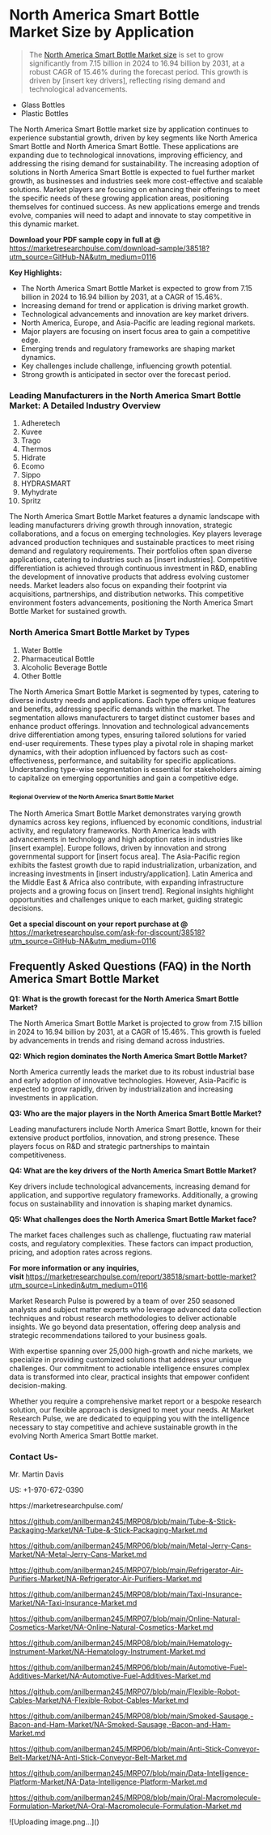 <h1>North America Smart Bottle Market&nbsp;Size by Application</h1><blockquote><p>The <a href="https://marketresearchpulse.com/download-sample/38518?utm_source=GitHub-NA&amp;utm_medium=0116">North America Smart Bottle Market size</a> is set to grow significantly from 7.15 billion in 2024 to 16.94 billion by 2031, at a robust CAGR of 15.46% during the forecast period. This growth is driven by [insert key drivers], reflecting rising demand and technological advancements.</p></blockquote><ul><li>Glass Bottles <li> Plastic Bottles</li></ul><p>The North America Smart Bottle market size by application continues to experience substantial growth, driven by key segments like North America Smart Bottle and North America Smart Bottle. These applications are expanding due to technological innovations, improving efficiency, and addressing the rising demand for sustainability. The increasing adoption of solutions in North America Smart Bottle is expected to fuel further market growth, as businesses and industries seek more cost-effective and scalable solutions. Market players are focusing on enhancing their offerings to meet the specific needs of these growing application areas, positioning themselves for continued success. As new applications emerge and trends evolve, companies will need to adapt and innovate to stay competitive in this dynamic market.</p><p><strong>Download your PDF sample copy in full at @ </strong><a href="https://marketresearchpulse.com/download-sample/38518?utm_source=GitHub-NA&amp;utm_medium=0116">https://marketresearchpulse.com/download-sample/38518?utm_source=GitHub-NA&amp;utm_medium=0116</a></p><p><strong>Key Highlights: </strong></p><ul><li>The North America Smart Bottle Market is expected to grow from 7.15 billion in 2024 to 16.94 billion by 2031, at a CAGR of 15.46%.</li><li>Increasing demand for trend or application is driving market growth.</li><li>Technological advancements and innovation are key market drivers.</li><li>North America, Europe, and Asia-Pacific are leading regional markets.</li><li>Major players are focusing on insert focus area to gain a competitive edge.</li><li>Emerging trends and regulatory frameworks are shaping market dynamics.</li><li>Key challenges include challenge, influencing growth potential.</li><li>Strong growth is anticipated in sector over the forecast period.</li></ul><h3>Leading Manufacturers in the North America Smart Bottle Market: A Detailed Industry Overview</h3><ol><li>Adheretech</li><li>Kuvee</li><li>Trago</li><li>Thermos</li><li>Hidrate</li><li>Ecomo</li><li>Sippo</li><li>HYDRASMART</li><li>Myhydrate</li><li>Spritz</li></ol><div class="flex max-w-full flex-col flex-grow"><div class="min-h-8 text-message flex w-full flex-col items-end gap-2 whitespace-normal break-words [.text-message+&amp;]:mt-5" dir="auto" data-message-author-role="assistant" data-message-id="fd8432e4-4910-450d-b182-61b7bfb0a01f" data-message-model-slug="gpt-4o"><div class="flex w-full flex-col gap-1 empty:hidden first:pt-[3px]"><div class="markdown prose w-full break-words dark:prose-invert light"><p>The North America Smart Bottle Market features a dynamic landscape with leading manufacturers driving growth through innovation, strategic collaborations, and a focus on emerging technologies. Key players leverage advanced production techniques and sustainable practices to meet rising demand and regulatory requirements. Their portfolios often span diverse applications, catering to industries such as [insert industries]. Competitive differentiation is achieved through continuous investment in R&amp;D, enabling the development of innovative products that address evolving customer needs. Market leaders also focus on expanding their footprint via acquisitions, partnerships, and distribution networks. This competitive environment fosters advancements, positioning the North America Smart Bottle Market for sustained growth.</p></div></div></div></div><h3>North America Smart Bottle Market by Types</h3><ol><li>Water Bottle <li> Pharmaceutical Bottle <li> Alcoholic Beverage Bottle <li> Other Bottle</li></ol><div class="flex max-w-full flex-col flex-grow"><div class="min-h-8 text-message flex w-full flex-col items-end gap-2 whitespace-normal break-words [.text-message+&amp;]:mt-5" dir="auto" data-message-author-role="assistant" data-message-id="084470be-0bb7-4664-bddf-5156b4f41249" data-message-model-slug="gpt-4o-mini"><div class="flex w-full flex-col gap-1 empty:hidden first:pt-[3px]"><div class="markdown prose w-full break-words dark:prose-invert light"><p>The North America Smart Bottle Market is segmented by types, catering to diverse industry needs and applications. Each type offers unique features and benefits, addressing specific demands within the market. The segmentation allows manufacturers to target distinct customer bases and enhance product offerings. Innovation and technological advancements drive differentiation among types, ensuring tailored solutions for varied end-user requirements. These types play a pivotal role in shaping market dynamics, with their adoption influenced by factors such as cost-effectiveness, performance, and suitability for specific applications. Understanding type-wise segmentation is essential for stakeholders aiming to capitalize on emerging opportunities and gain a competitive edge.</p></div></div></div></div><h3><span style="font-size: 11px;">Regional Overview of the North America Smart Bottle Market</span></h3><div class="flex max-w-full flex-col flex-grow"><div class="min-h-8 text-message flex w-full flex-col items-end gap-2 whitespace-normal break-words [.text-message+&amp;]:mt-5" dir="auto" data-message-author-role="assistant" data-message-id="e9038762-ce64-4e30-91c9-9bd413514231" data-message-model-slug="gpt-4o-mini"><div class="flex w-full flex-col gap-1 empty:hidden first:pt-[3px]"><div class="markdown prose w-full break-words dark:prose-invert light"><p>The North America Smart Bottle Market demonstrates varying growth dynamics across key regions, influenced by economic conditions, industrial activity, and regulatory frameworks. North America leads with advancements in technology and high adoption rates in industries like [insert example]. Europe follows, driven by innovation and strong governmental support for [insert focus area]. The Asia-Pacific region exhibits the fastest growth due to rapid industrialization, urbanization, and increasing investments in [insert industry/application]. Latin America and the Middle East &amp; Africa also contribute, with expanding infrastructure projects and a growing focus on [insert trend]. Regional insights highlight opportunities and challenges unique to each market, guiding strategic decisions.</p></div></div></div></div><p><strong>Get a special discount on your report purchase at @ </strong><a href="https://marketresearchpulse.com/ask-for-discount/38518?utm_source=GitHub-NA&amp;utm_medium=0116">https://marketresearchpulse.com/ask-for-discount/38518?utm_source=GitHub-NA&amp;utm_medium=0116</a></p><h2>Frequently Asked Questions (FAQ) in the North America Smart Bottle Market</h2><p><strong>Q1: What is the growth forecast for the North America Smart Bottle Market?</strong></p><p>The North America Smart Bottle Market is projected to grow from 7.15 billion in 2024 to 16.94 billion by 2031, at a CAGR of 15.46%. This growth is fueled by advancements in trends and rising demand across industries.</p><p><strong>Q2: Which region dominates the North America Smart Bottle Market?</strong></p><p>North America currently leads the market due to its robust industrial base and early adoption of innovative technologies. However, Asia-Pacific is expected to grow rapidly, driven by industrialization and increasing investments in application.</p><p><strong>Q3: Who are the major players in the North America Smart Bottle Market?</strong></p><p>Leading manufacturers include North America Smart Bottle, known for their extensive product portfolios, innovation, and strong presence. These players focus on R&amp;D and strategic partnerships to maintain competitiveness.</p><p><strong>Q4: What are the key drivers of the North America Smart Bottle Market?</strong></p><p>Key drivers include technological advancements, increasing demand for application, and supportive regulatory frameworks. Additionally, a growing focus on sustainability and innovation is shaping market dynamics.</p><p><strong>Q5: What challenges does the North America Smart Bottle Market face?</strong></p><p>The market faces challenges such as challenge, fluctuating raw material costs, and regulatory complexities. These factors can impact production, pricing, and adoption rates across regions.</p><p><strong>For more information or any inquiries, visit&nbsp;</strong><a href="https://marketresearchpulse.com/report/38518/smart-bottle-market?utm_source=Linkedin&utm_medium=0116">https://marketresearchpulse.com/report/38518/smart-bottle-market?utm_source=Linkedin&utm_medium=0116</a></p><p>Market Research Pulse is powered by a team of over 250 seasoned analysts and subject matter experts who leverage advanced data collection techniques and robust research methodologies to deliver actionable insights. We go beyond data presentation, offering deep analysis and strategic recommendations tailored to your business goals.</p><p>With expertise spanning over 25,000 high-growth and niche markets, we specialize in providing customized solutions that address your unique challenges. Our commitment to actionable intelligence ensures complex data is transformed into clear, practical insights that empower confident decision-making.</p><p>Whether you require a comprehensive market report or a bespoke research solution, our flexible approach is designed to meet your needs. At Market Research Pulse, we are dedicated to equipping you with the intelligence necessary to stay competitive and achieve sustainable growth in the evolving North America Smart Bottle market.</p><h3><strong>Contact Us-</strong></h3><p>Mr. Martin Davis</p><p>US: +1-970-672-0390</p><p>https://marketresearchpulse.com/</p><p><a href="https://github.com/anilberman245/MRP08/blob/main/Tube-&-Stick-Packaging-Market/NA-Tube-&-Stick-Packaging-Market.md">https://github.com/anilberman245/MRP08/blob/main/Tube-&-Stick-Packaging-Market/NA-Tube-&-Stick-Packaging-Market.md</a></p><p><a href="https://github.com/anilberman245/MRP06/blob/main/Metal-Jerry-Cans-Market/NA-Metal-Jerry-Cans-Market.md">https://github.com/anilberman245/MRP06/blob/main/Metal-Jerry-Cans-Market/NA-Metal-Jerry-Cans-Market.md</a></p><p><a href="https://github.com/anilberman245/MRP07/blob/main/Refrigerator-Air-Purifiers-Market/NA-Refrigerator-Air-Purifiers-Market.md">https://github.com/anilberman245/MRP07/blob/main/Refrigerator-Air-Purifiers-Market/NA-Refrigerator-Air-Purifiers-Market.md</a></p><p><a href="https://github.com/anilberman245/MRP08/blob/main/Taxi-Insurance-Market/NA-Taxi-Insurance-Market.md">https://github.com/anilberman245/MRP08/blob/main/Taxi-Insurance-Market/NA-Taxi-Insurance-Market.md</a></p><p><a href="https://github.com/anilberman245/MRP07/blob/main/Online-Natural-Cosmetics-Market/NA-Online-Natural-Cosmetics-Market.md">https://github.com/anilberman245/MRP07/blob/main/Online-Natural-Cosmetics-Market/NA-Online-Natural-Cosmetics-Market.md</a></p><p><a href="https://github.com/anilberman245/MRP08/blob/main/Hematology-Instrument-Market/NA-Hematology-Instrument-Market.md">https://github.com/anilberman245/MRP08/blob/main/Hematology-Instrument-Market/NA-Hematology-Instrument-Market.md</a></p><p><a href="https://github.com/anilberman245/MRP06/blob/main/Automotive-Fuel-Additives-Market/NA-Automotive-Fuel-Additives-Market.md">https://github.com/anilberman245/MRP06/blob/main/Automotive-Fuel-Additives-Market/NA-Automotive-Fuel-Additives-Market.md</a></p><p><a href="https://github.com/anilberman245/MRP07/blob/main/Flexible-Robot-Cables-Market/NA-Flexible-Robot-Cables-Market.md">https://github.com/anilberman245/MRP07/blob/main/Flexible-Robot-Cables-Market/NA-Flexible-Robot-Cables-Market.md</a></p><p><a href="https://github.com/anilberman245/MRP08/blob/main/Smoked-Sausage,-Bacon-and-Ham-Market/NA-Smoked-Sausage,-Bacon-and-Ham-Market.md">https://github.com/anilberman245/MRP08/blob/main/Smoked-Sausage,-Bacon-and-Ham-Market/NA-Smoked-Sausage,-Bacon-and-Ham-Market.md</a></p><p><a href="https://github.com/anilberman245/MRP06/blob/main/Anti-Stick-Conveyor-Belt-Market/NA-Anti-Stick-Conveyor-Belt-Market.md">https://github.com/anilberman245/MRP06/blob/main/Anti-Stick-Conveyor-Belt-Market/NA-Anti-Stick-Conveyor-Belt-Market.md</a></p><p><a href="https://github.com/anilberman245/MRP07/blob/main/Data-Intelligence-Platform-Market/NA-Data-Intelligence-Platform-Market.md">https://github.com/anilberman245/MRP07/blob/main/Data-Intelligence-Platform-Market/NA-Data-Intelligence-Platform-Market.md</a></p><p><a href="https://github.com/anilberman245/MRP08/blob/main/Oral-Macromolecule-Formulation-Market/NA-Oral-Macromolecule-Formulation-Market.md">https://github.com/anilberman245/MRP08/blob/main/Oral-Macromolecule-Formulation-Market/NA-Oral-Macromolecule-Formulation-Market.md</a></p>
![Uploading image.png…]()
